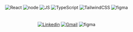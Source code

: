 
<div align='center'>

![React](https://img.shields.io/badge/react-0D1117?style=for-the-badge&logo=react&logoColor=38B2AC)
![node](https://img.shields.io/badge/nodejs-0D1117?style=for-the-badge&logo=node.js&logoColor=green)
![JS](https://img.shields.io/badge/javascript-0D1117?style=for-the-badge&logo=javascript&logoColor=F7DF1E)
![TypeScript](https://img.shields.io/badge/TYPESCRIPT-0D1117?style=for-the-badge&logo=typescript&logoColor=007ACC)
![TailwindCSS](https://img.shields.io/badge/TailwindCSS-0D1117?style=for-the-badge&logo=tailwind-css&logoColor=38B2AC)
![figma](https://img.shields.io/badge/figma-0D1117?style=for-the-badge&logo=figma&logoColor=orange)

#

[![Linkedin](https://img.shields.io/badge/linkedin-0D1117?style=for-the-badge&logo=linkedin&logoColor=0077B5)](https://www.linkedin.com/in/jonatasquirino/)
<a href = "mailto:quirinoj02@gmail.com">![Gmail](https://img.shields.io/badge/gmail-0D1117?style=for-the-badge&logo=gmail&logoColor=red)</a>
![figma](https://img.shields.io/badge/twitter-0D1117?style=for-the-badge&logo=x&logoColor=fff)
